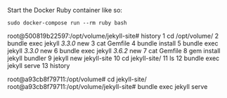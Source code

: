 

Start the Docker Ruby container like so:

```
sudo docker-compose run --rm ruby bash
```



root@500819b22597:/opt/volume/jekyll-site# history
    1  cd /opt/volume/
    2  bundle exec jekyll _3.3.0_ new
    3  cat Gemfile 
    4  bundle install
    5  bundle exec jekyll _3.3.0_ new
    6  bundle exec jekyll _3.6.2_ new
    7  cat Gemfile 
    8  gem install jekyll bundler
    9  jekyll new jekyll-site
   10  cd jekyll-site/
   11  ls
   12  bundle exec jekyll serve
   13  history


root@a93cb8f79711:/opt/volume# cd jekyll-site/
root@a93cb8f79711:/opt/volume/jekyll-site# bundle exec jekyll serve



